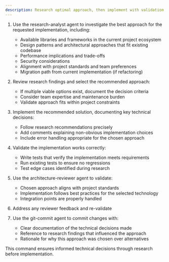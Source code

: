 ```yaml
---
description: Research optimal approach, then implement with validation
---
```


1. Use the research-analyst agent to investigate the best approach for the requested implementation, including:
   - Available libraries and frameworks in the current project ecosystem
   - Design patterns and architectural approaches that fit existing codebase
   - Performance implications and trade-offs
   - Security considerations
   - Alignment with project standards and team preferences
   - Migration path from current implementation (if refactoring)

2. Review research findings and select the recommended approach:
   - If multiple viable options exist, document the decision criteria
   - Consider team expertise and maintenance burden
   - Validate approach fits within project constraints

3. Implement the recommended solution, documenting key technical decisions:
   - Follow research recommendations precisely
   - Add comments explaining non-obvious implementation choices
   - Include error handling appropriate for the chosen approach

4. Validate the implementation works correctly:
   - Write tests that verify the implementation meets requirements
   - Run existing tests to ensure no regressions
   - Test edge cases identified during research

5. Use the architecture-reviewer agent to validate:
   - Chosen approach aligns with project standards
   - Implementation follows best practices for the selected technology
   - Integration points are properly handled

6. Address any reviewer feedback and re-validate

7. Use the git-commit agent to commit changes with:
   - Clear documentation of the technical decisions made
   - Reference to research findings that influenced the approach
   - Rationale for why this approach was chosen over alternatives

This command ensures informed technical decisions through research before implementation.